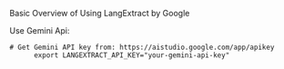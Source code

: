 Basic Overview of Using LangExtract by Google

Use Gemini Api:

    # Get Gemini API key from: https://aistudio.google.com/app/apikey
          export LANGEXTRACT_API_KEY="your-gemini-api-key"
